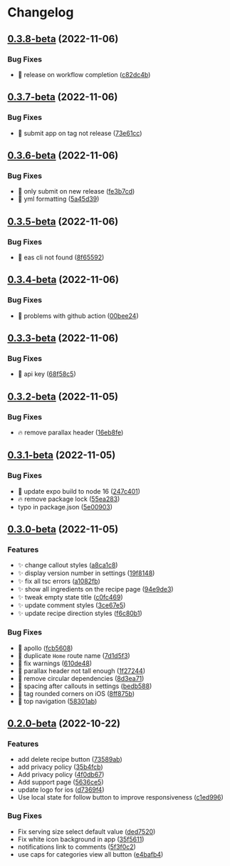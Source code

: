 # Changelog

## [0.3.8-beta](https://github.com/ed-jones/green-eggs-mobile/compare/v0.3.7-beta...v0.3.8-beta) (2022-11-06)


### Bug Fixes

* :bug: release on workflow completion ([c82dc4b](https://github.com/ed-jones/green-eggs-mobile/commit/c82dc4bc3d604353e21ce34bf2ac25b457e498b7))

## [0.3.7-beta](https://github.com/ed-jones/green-eggs-mobile/compare/v0.3.6-beta...v0.3.7-beta) (2022-11-06)


### Bug Fixes

* :bug: submit app on tag not release ([73e61cc](https://github.com/ed-jones/green-eggs-mobile/commit/73e61ccfb55dd67f8a12300edb8126aff71dea06))

## [0.3.6-beta](https://github.com/ed-jones/green-eggs-mobile/compare/v0.3.5-beta...v0.3.6-beta) (2022-11-06)


### Bug Fixes

* :bug: only submit on new release ([fe3b7cd](https://github.com/ed-jones/green-eggs-mobile/commit/fe3b7cdf5d6df4747688c46b5333866a644856be))
* :bug: yml formatting ([5a45d39](https://github.com/ed-jones/green-eggs-mobile/commit/5a45d396768c8bfbfdee4da7edf6bc6614e82873))

## [0.3.5-beta](https://github.com/ed-jones/green-eggs-mobile/compare/v0.3.4-beta...v0.3.5-beta) (2022-11-06)


### Bug Fixes

* :bug: eas cli not found ([8f65592](https://github.com/ed-jones/green-eggs-mobile/commit/8f6559259a8af237bef4e693bd1dd7d643e41f95))

## [0.3.4-beta](https://github.com/ed-jones/green-eggs-mobile/compare/v0.3.3-beta...v0.3.4-beta) (2022-11-06)


### Bug Fixes

* :bug: problems with github action ([00bee24](https://github.com/ed-jones/green-eggs-mobile/commit/00bee24f26858ea21a2baca9a84c66069f4661da))

## [0.3.3-beta](https://github.com/ed-jones/green-eggs-mobile/compare/v0.3.2-beta...v0.3.3-beta) (2022-11-06)


### Bug Fixes

* :bug: api key ([68f58c5](https://github.com/ed-jones/green-eggs-mobile/commit/68f58c57967766c857d790e874a8e347e4fc4ffa))

## [0.3.2-beta](https://github.com/ed-jones/green-eggs-mobile/compare/v0.3.1-beta...v0.3.2-beta) (2022-11-05)


### Bug Fixes

* :fire: remove parallax header ([16eb8fe](https://github.com/ed-jones/green-eggs-mobile/commit/16eb8fedb19a4ad716d12e99f782b3abdfb8a8dd))

## [0.3.1-beta](https://github.com/ed-jones/green-eggs-mobile/compare/v0.3.0-beta...v0.3.1-beta) (2022-11-05)


### Bug Fixes

* :bug: update expo build to node 16 ([247c401](https://github.com/ed-jones/green-eggs-mobile/commit/247c40112ddc7024bcf7b60926812f6aafe30e97))
* :fire: remove package lock ([55ea283](https://github.com/ed-jones/green-eggs-mobile/commit/55ea2838bef2aa7812b07b6aa4c2a9618fb1754f))
* typo in package.json ([5e00903](https://github.com/ed-jones/green-eggs-mobile/commit/5e009036672584682a31425acdc24b6b4e25a016))

## [0.3.0-beta](https://github.com/ed-jones/green-eggs-mobile/compare/v0.2.0-beta...v0.3.0-beta) (2022-11-05)


### Features

* :sparkles: change callout styles ([a8ca1c8](https://github.com/ed-jones/green-eggs-mobile/commit/a8ca1c8541fc12f9e17075891b8589507adf4c82))
* :sparkles: display version number in settings ([19f8148](https://github.com/ed-jones/green-eggs-mobile/commit/19f8148c1197b0cd37e291b34d4dcd81f8998531))
* :sparkles: fix all tsc errors ([a1082fb](https://github.com/ed-jones/green-eggs-mobile/commit/a1082fb12d56e6fe09c8b4960c90b579acac27f5))
* :sparkles: show all ingredients on the recipe page ([94e9de3](https://github.com/ed-jones/green-eggs-mobile/commit/94e9de306804fbc27c8b9e3117d18bd3e5cabebe))
* :sparkles: tweak empty state title ([c0fc469](https://github.com/ed-jones/green-eggs-mobile/commit/c0fc469360b21e689b30bd52623eed4162811c44))
* :sparkles: update comment styles ([3ce67e5](https://github.com/ed-jones/green-eggs-mobile/commit/3ce67e5d7a631278ce833a47538406a0d05b6401))
* :sparkles: update recipe direction styles ([f6c80b1](https://github.com/ed-jones/green-eggs-mobile/commit/f6c80b172ef92233228a3d98d43a229b0b2416c0))


### Bug Fixes

* :bug: apollo ([fcb5608](https://github.com/ed-jones/green-eggs-mobile/commit/fcb560842b3392f1b502fdf0cb13cf14979f7e22))
* :bug: duplicate `Home` route name ([7d1d5f3](https://github.com/ed-jones/green-eggs-mobile/commit/7d1d5f3e0a74bcf98df454c4ac5f4b370a269277))
* :bug: fix warnings ([610de48](https://github.com/ed-jones/green-eggs-mobile/commit/610de4888cb3d0d6bf280b6c139c5b59a87aa707))
* :bug: parallax header not tall enough ([1f27244](https://github.com/ed-jones/green-eggs-mobile/commit/1f27244017ebb043a4840804b3cf9489c0ab5ab6))
* :bug: remove circular dependencies ([8d3ea71](https://github.com/ed-jones/green-eggs-mobile/commit/8d3ea7129a4bf99b55a177daf5b23516192fdee6))
* :bug: spacing after callouts in settings ([bedb588](https://github.com/ed-jones/green-eggs-mobile/commit/bedb588648fc68a6bd5de5af0dfdff625258044c))
* :bug: tag rounded corners on iOS ([8ff875b](https://github.com/ed-jones/green-eggs-mobile/commit/8ff875bb64c88b3b7552bde58467867b152b63a7))
* :bug: top navigation ([58301ab](https://github.com/ed-jones/green-eggs-mobile/commit/58301ab9132681b65b42aac9a92460b0a754209b))

## [0.2.0-beta](https://github.com/ed-jones/green-eggs-mobile/compare/v0.1.0-beta...v0.2.0-beta) (2022-10-22)


### Features

* add delete recipe button ([73589ab](https://github.com/ed-jones/green-eggs-mobile/commit/73589ab4dd9b8c4294239419db5e478a6ea0fd82))
* add privacy policy ([35b4fcb](https://github.com/ed-jones/green-eggs-mobile/commit/35b4fcba13848098c781c566f822e83fde12db67))
* Add privacy policy ([4f0db67](https://github.com/ed-jones/green-eggs-mobile/commit/4f0db674a9d7a077db0d8b07bb8f079044fc76b7))
* Add support page ([5636ce5](https://github.com/ed-jones/green-eggs-mobile/commit/5636ce514ea1653f85c07ddf373a618953f4effd))
* update logo for ios ([d7369f4](https://github.com/ed-jones/green-eggs-mobile/commit/d7369f46e26ad018118f60f99f24c33a3e92aa1b))
* Use local state for follow button to improve responsiveness ([c1ed996](https://github.com/ed-jones/green-eggs-mobile/commit/c1ed996ba5059c2118561ab5e6d83427231c9cf1))


### Bug Fixes

* Fix serving size select default value ([ded7520](https://github.com/ed-jones/green-eggs-mobile/commit/ded7520378b3e273e700bf47c9d42a8b1a049330))
* Fix white icon background in app ([35f5611](https://github.com/ed-jones/green-eggs-mobile/commit/35f5611ef7192e24441019a27cc69cd8c7c8e7e6))
* notifications link to comments ([5f3f0c2](https://github.com/ed-jones/green-eggs-mobile/commit/5f3f0c22186159b3c96b5ae8537ae2b7486af2e7))
* use caps for categories view all button ([e4bafb4](https://github.com/ed-jones/green-eggs-mobile/commit/e4bafb423228339ddd013b8c3efbb3f4d0f2d20e))

